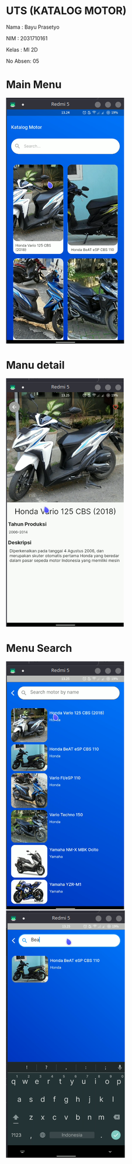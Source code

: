 # UTS (KATALOG MOTOR)

Nama    : Bayu Prasetyo

NIM     : 2031710161

Kelas   : MI 2D

No Absen: 05

# Main Menu
![screenshot1](screenshot_hasil/menu_utama.png)
# Manu detail
![screenshot2](screenshot_hasil/menu_detail.png)
# Menu Search
![screenshot3](screenshot_hasil/menu_search1.png)
![screenshot4](screenshot_hasil/menu_search2.png)